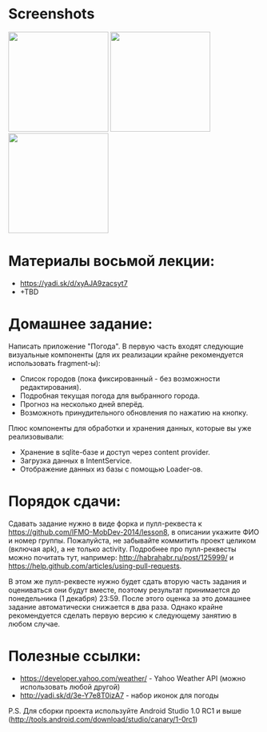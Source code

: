 # Screenshots

<img src="https://github.com/Nafanya/weather/blob/lesson10/screenshots/cities.jpg" width="200">

<img src="https://github.com/Nafanya/weather/blob/lesson10/screenshots/main.jpg" width="200">

<img src="https://github.com/Nafanya/weather/blob/lesson10/screenshots/forecast.jpg" width="200">

Материалы восьмой лекции:
=======
 - https://yadi.sk/d/xyAJA9zacsyt7
 - +TBD

Домашнее задание:
=======
Написать приложение "Погода". В первую часть входят следующие визуальные компоненты (для их реализации крайне рекомендуется использовать fragment-ы):

 - Список городов (пока фиксированный - без возможности редактирования).
 - Подробная текущая погода для выбранного города.
 - Прогноз на несколько дней вперёд.
 - Возможноть принудительного обновления по нажатию на кнопку.

Плюс компоненты для обработки и хранения данных, которые вы уже реализовывали:

 - Хранение в sqlite-базе и доступ через content provider.
 - Загрузка данных в IntentService.
 - Отображение данных из базы с помощью Loader-ов.


Порядок сдачи:
=======
Сдавать задание нужно в виде форка и пулл-реквеста к https://github.com/IFMO-MobDev-2014/lesson8, в описании укажите ФИО и номер группы.
Пожалуйста, не забывайте коммитить проект целиком (включая apk), а не только activity.
Подробнее про пулл-реквесты можно почитать тут, например: http://habrahabr.ru/post/125999/ и https://help.github.com/articles/using-pull-requests.

В этом же пулл-реквесте нужно будет сдать вторую часть задания и оцениваться они будут вместе, поэтому результат принимается до понедельника (1 декабря) 23:59. После этого оценка за это домашнее задание автоматически снижается в два раза.
Однако крайне рекомендуется сделать первую версию к следующему занятию в любом случае.

Полезные ссылки:
=======
 - https://developer.yahoo.com/weather/ - Yahoo Weather API (можно использовать любой другой)
 - http://yadi.sk/d/3e-Y7e8T0izA7 - набор иконок для погоды

P.S. Для сборки проекта используйте Android Studio 1.0 RC1 и выше (http://tools.android.com/download/studio/canary/1-0rc1)
